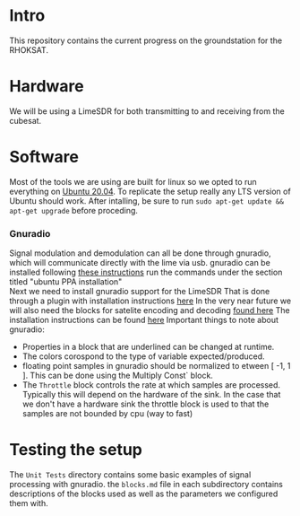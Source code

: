 # Intro
This repository contains the current progress on the groundstation for the RHOKSAT. 

# Hardware
We will be using a LimeSDR for both transmitting to and receiving from the cubesat.

# Software 
Most of the tools we are using are built for linux so we opted to run everything on [Ubuntu 20.04](https://releases.ubuntu.com/20.04/).
To replicate the setup really any LTS version of Ubuntu should work. After intalling, be sure to run `sudo apt-get update && apt-get upgrade` before proceding.

### Gnuradio
Signal modulation and demodulation can all be done through gnuradio, which will communicate directly with the lime via usb.
gnuradio can be installed following [these instructions](https://wiki.gnuradio.org/index.php/InstallingGR)
run the commands under the section titled "ubuntu PPA installation"  
Next we need to install gnuradio support for the LimeSDR
That is done through a plugin with installation instructions [here](https://wiki.myriadrf.org/Gr-limesdr_Plugin_for_GNURadio)
In the very near future we will also need the blocks for satelite encoding and decoding [found here](https://github.com/daniestevez/gr-satellites)  The installation instructions can be found [here](https://gr-satellites.readthedocs.io/en/latest/installation_ppa.html#installing-using-the-ubuntu-ppa)
Important things to note about gnuradio:
  * Properties in a block that are underlined can be changed at runtime.
  * The colors corospond to the type of variable expected/produced.
  * floating point samples in gnuradio should be normalized to etween [ -1, 1 ]. This can be done using the Multiply Const` block.
  * The `Throttle` block controls the rate at which samples are processed. Typically this will depend on the hardware of the sink. In the case that we don't have a hardware sink the throttle block is used to that the samples are not bounded  by cpu (way to fast)
# Testing the setup
The `Unit Tests` directory contains some basic examples of signal processing with gnuradio. the `blocks.md` file in each subdirectory contains descriptions of the blocks used as well as the parameters we configured them with.
